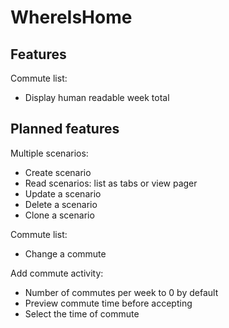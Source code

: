 # WhereIsHome

## Features

Commute list:

- Display human readable week total

## Planned features

Multiple scenarios:

- Create scenario
- Read scenarios: list as tabs or view pager
- Update a scenario
- Delete a scenario
- Clone a scenario

Commute list:

* Change a commute

Add commute activity:

- Number of commutes per week to 0 by default
- Preview commute time before accepting
- Select the time of commute